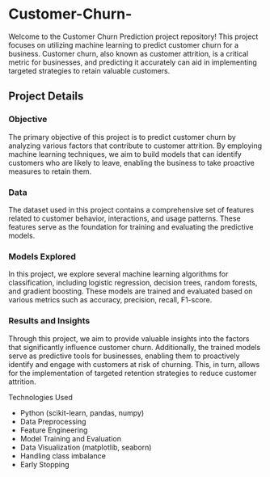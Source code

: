 # Customer-Churn-
Welcome to the Customer Churn Prediction project repository! This project focuses on utilizing machine learning to predict customer churn for a business. Customer churn, also known as customer attrition, is a critical metric for businesses, and predicting it accurately can aid in implementing targeted strategies to retain valuable customers.

## Project Details
### Objective
The primary objective of this project is to predict customer churn by analyzing various factors that contribute to customer attrition. By employing machine learning techniques, we aim to build models that can identify customers who are likely to leave, enabling the business to take proactive measures to retain them.

### Data
The dataset used in this project contains a comprehensive set of features related to customer behavior, interactions, and usage patterns. These features serve as the foundation for training and evaluating the predictive models.

### Models Explored
In this project, we explore several machine learning algorithms for classification, including logistic regression, decision trees, random forests, and gradient boosting. These models are trained and evaluated based on various metrics such as accuracy, precision, recall, F1-score.

### Results and Insights
Through this project, we aim to provide valuable insights into the factors that significantly influence customer churn. Additionally, the trained models serve as predictive tools for businesses, enabling them to proactively identify and engage with customers at risk of churning. This, in turn, allows for the implementation of targeted retention strategies to reduce customer attrition.

Technologies Used
* Python (scikit-learn, pandas, numpy)
* Data Preprocessing
* Feature Engineering
* Model Training and Evaluation
* Data Visualization (matplotlib, seaborn)
* Handling class imbalance
* Early Stopping
